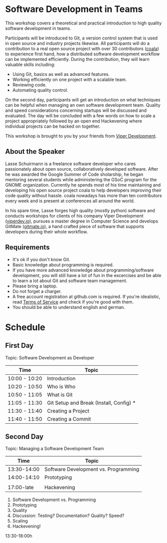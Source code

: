 # Software Development in Teams

This workshop covers a theoretical and practical introduction to high quality
software development in teams.

Participants will be introduced to Git, a version control system that is used
in open source and industry projects likewise. All participants will do a
contribution to a real open source project with over 30 contributors
([coala](http://coala-analyzer.org/)) to experience first hand, how a
distributed software development workflow can be implemented efficiently. During
the contribution, they will learn valuable skills including:

- Using Git, basics as well as advanced features.
- Working efficiently on one project with a scalable team.
- Reviewing code.
- Automating quality control.

On the second day, participants will get an introduction on what techniques can
be helpful when managing an own software development team. Quality and speed
considerations concerning startups will be discussed and evaluated. The day will
be concluded with a few words on how to scale a project appropriately followed
by an open end Hackevening where individual projects can be hacked on together.

This workshop is brought to you by your friends from
[Viper Development](http://viperdev.io/).

## About the Speaker

Lasse Schuirmann is a freelance software developer who cares passionately about
open source, collaboratively developed software. After he was awarded the Google
Summer of Code sholarship, he began mentoring several students while
administering the GSoC program for the GNOME organization. Currently he spends
most of his time maintaining and developing his open source project coala to
help developers improving their code quality without hassle. coala nowadays has
more than ten contributors every week and is present at conferences all around
the world.

In his spare time, Lasse forges high quality (mostly python) software and
conducts workshops for clients of his company Viper Development
([viperdev.io](http://viperdev.io/)), pursues a master degree in Computer
Science and develops GitMate ([gitmate.io](http://gitmate.io/)), a hand crafted
piece of software that supports developers during their whole workflow.

## Requirements

- It's ok if you don't know Git.
- Basic knowledge about programming is required.
- If you have more advanced knowledge about programming/software development,
  you will still have a lot of fun in the excercises and be able to learn a lot
  about Git and software team management.
- Please bring a laptop.
- Do not forget a charger.
- A free account registration at github.com is required. If you're idealistic,
  read
  [Terms of Service](https://help.github.com/articles/github-terms-of-service/)
  and check if you're good with them.
- You should be able to understand english and german.

# Schedule

## First Day

Topic: Software Development as Developer

Time         |Topic
-------------|---------------------------------------
10:00 - 10:20|Introduction
10:20 - 10:50|Who is Who
10:50 - 11:05|What is Git
11:05 - 11:30|Git Setup and Break (Install, Config) *
11:30 - 11:40|Creating a Project
11:40 - 11:50|Creating a Commit

## Second Day

Topic: Managing a Software Development Team

Time       |Topic
-----------|-------------------------------------------
13:30-14:00|Software Development vs. Programming
14:00-14:10|Prototyping
           |
17:00-late |Hackevening

1. Software Development vs. Programming
2. Prototyping
3. Quality
4. Discussion: Testing? Documentation? Quality? Speed?
5. Scaling
6. Hackevening!

13:30-18:00h

